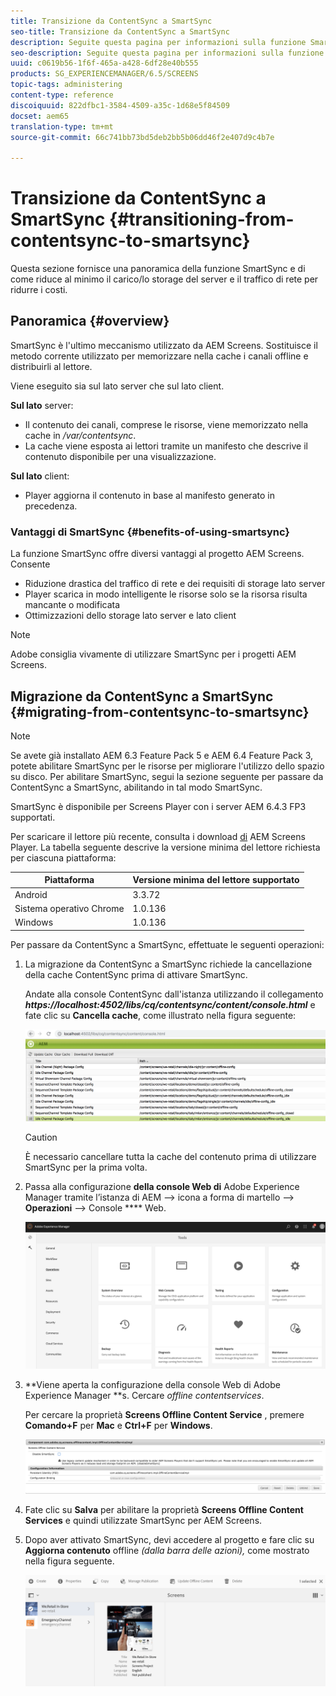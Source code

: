 ```yaml
---
title: Transizione da ContentSync a SmartSync
seo-title: Transizione da ContentSync a SmartSync
description: Seguite questa pagina per informazioni sulla funzione SmartSync e su come passare da ContentSync a SmartSync.
seo-description: Seguite questa pagina per informazioni sulla funzione SmartSync e su come passare da ContentSync a SmartSync.
uuid: c0619b56-1f6f-465a-a428-6df28e40b555
products: SG_EXPERIENCEMANAGER/6.5/SCREENS
topic-tags: administering
content-type: reference
discoiquuid: 822dfbc1-3584-4509-a35c-1d68e5f84509
docset: aem65
translation-type: tm+mt
source-git-commit: 66c741bb73bd5deb2bb5b06dd46f2e407d9c4b7e

---
```



# Transizione da ContentSync a SmartSync {#transitioning-from-contentsync-to-smartsync}

Questa sezione fornisce una panoramica della funzione SmartSync e di come riduce al minimo il carico/lo storage del server e il traffico di rete per ridurre i costi.

## Panoramica {#overview}

SmartSync è l'ultimo meccanismo utilizzato da AEM Screens. Sostituisce il metodo corrente utilizzato per memorizzare nella cache i canali offline e distribuirli al lettore.

Viene eseguito sia sul lato server che sul lato client.

**Sul lato** server:

* Il contenuto dei canali, comprese le risorse, viene memorizzato nella cache in */var/contentsync*.
* La cache viene esposta ai lettori tramite un manifesto che descrive il contenuto disponibile per una visualizzazione.

**Sul lato** client:

* Player aggiorna il contenuto in base al manifesto generato in precedenza.

### Vantaggi di SmartSync {#benefits-of-using-smartsync}

La funzione SmartSync offre diversi vantaggi al progetto AEM Screens. Consente

* Riduzione drastica del traffico di rete e dei requisiti di storage lato server
* Player scarica in modo intelligente le risorse solo se la risorsa risulta mancante o modificata
* Ottimizzazioni dello storage lato server e lato client

>[!NOTE]
>
>Adobe consiglia vivamente di utilizzare SmartSync per i progetti AEM Screens.

## Migrazione da ContentSync a SmartSync {#migrating-from-contentsync-to-smartsync}

>[!NOTE]
>
>Se avete già installato AEM 6.3 Feature Pack 5 e AEM 6.4 Feature Pack 3, potete abilitare SmartSync per le risorse per migliorare l'utilizzo dello spazio su disco. Per abilitare SmartSync, segui la sezione seguente per passare da ContentSync a SmartSync, abilitando in tal modo SmartSync.
>
>SmartSync è disponibile per Screens Player con i server AEM 6.4.3 FP3 supportati.
>
>Per scaricare il lettore più recente, consulta i download [di](https://download.macromedia.com/screens/) AEM Screens Player. La tabella seguente descrive la versione minima del lettore richiesta per ciascuna piattaforma:

| **Piattaforma** | **Versione minima del lettore supportato** |
|---|---|
| Android | 3.3.72 |
| Sistema operativo Chrome | 1.0.136 |
| Windows | 1.0.136 |

Per passare da ContentSync a SmartSync, effettuate le seguenti operazioni:

1. La migrazione da ContentSync a SmartSync richiede la cancellazione della cache ContentSync prima di attivare SmartSync.

   Andate alla console ContentSync dall'istanza utilizzando il collegamento ***https://localhost:4502/libs/cq/contentsync/content/console.html*** e fate clic su **Cancella cache**, come illustrato nella figura seguente:

   ![clear_contesync_cache](assets/clear_contesync_cache.png)

   >[!CAUTION]
   >
   >È necessario cancellare tutta la cache del contenuto prima di utilizzare SmartSync per la prima volta.

1. Passa alla configurazione **della console Web di** Adobe Experience Manager tramite l’istanza di AEM —&gt; icona a forma di martello —&gt; **Operazioni** —&gt; Console **** Web.

   ![screen_shot_2019-02-11at15339pm](assets/screen_shot_2019-02-11at15339pm.png)

1. **Viene aperta la configurazione della console Web di Adobe Experience Manager **s. Cercare *offline contentservices*.

   Per cercare la proprietà **Screens Offline Content Service** , premere **Comando+F** per **Mac** e **Ctrl+F** per **Windows**.

   ![screen_shot_2019-02-19at22643pm](assets/screen_shot_2019-02-19at22643pm.png)

1. Fate clic su **Salva** per abilitare la proprietà **Screens Offline Content Services** e quindi utilizzate SmartSync per AEM Screens.
1. Dopo aver attivato SmartSync, devi accedere al progetto e fare clic su **Aggiorna contenuto** offline *(dalla barra delle azioni),* come mostrato nella figura seguente.

   ![screen_shot_2019-02-25at102605am](assets/screen_shot_2019-02-25at102605am.png)